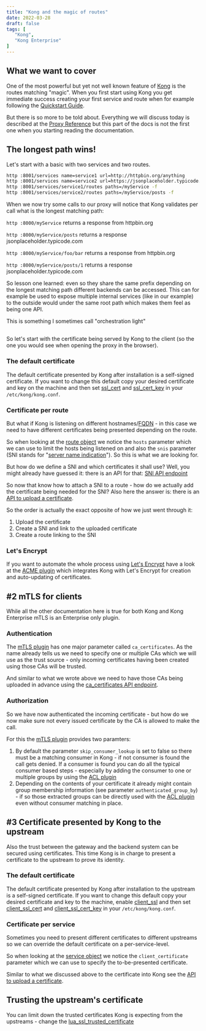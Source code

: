 ```yaml
---
title: "Kong and the magic of routes"
date: 2022-03-28
draft: false
tags: [
   "Kong",
   "Kong Enterprise"
]
---
```


## What we want to cover

One of the most powerful but yet not well known feature of [Kong](https://konghq.com/) is the routes matching "magic". When you first start using Kong you get immediate success creating your first service and route when for example following the [Quickstart Guide](https://docs.konghq.com/gateway/latest/get-started/quickstart/configuring-a-service/). 

But there is so more to be told about. Everything we will discuss today is described at the [Proxy Reference](https://docs.konghq.com/gateway/latest/reference/proxy/#routes-and-matching-capabilities) but this part of the docs is not the first one when you starting reading the documentation.

## The longest path wins!

Let's start with a basic with two services and two routes.

```bash
http :8001/services name=service1 url=http://httpbin.org/anything
http :8001/services name=service2 url=https://jsonplaceholder.typicode.com/posts
http :8001/services/service1/routes paths=/myService -f
http :8001/services/service2/routes paths=/myService/posts -f
```

When we now try some calls to our proxy will notice that Kong validates per call what is the longest matching path:

`http :8000/myService` returns a response from httpbin.org

`http :8000/myService/posts` returns a response jsonplaceholder.typicode.com

`http :8000/myService/foo/bar` returns a response from httpbin.org

`http :8000/myService/posts/1` returns a response jsonplaceholder.typicode.com

So lesson one learned: even so they share the same prefix depending on the longest matching path different backends can be accessed. This can for example be used to expose multiple internal services (like in our example) to the outside would under the same root path which makes them feel as being one API.

This is something I sometimes call "orchestration light"

## 

So let's start with the certificate being served by Kong to the client (so the one you would see when opening the proxy in the browser).

### The default certificate

The default certificate presented by Kong after installation is a self-signed certificate. If you want to change this default copy your desired certificate and key on the machine and then set [ssl_cert](https://docs.konghq.com/enterprise/2.6.x/property-reference/#ssl_cert) and [ssl_cert_key](https://docs.konghq.com/enterprise/2.6.x/property-reference/#ssl_cert_key) in your `/etc/kong/kong.conf`.

### Certificate per route

But what if Kong is listening on different hostnames/[FQDN](https://en.wikipedia.org/wiki/Fully_qualified_domain_name) - in this case we need to have different certificates being presented depending on the route.

So when looking at the [route object](https://docs.konghq.com/enterprise/2.6.x/admin-api/#add-route) we notice the `hosts` parameter which we can use to limit the hosts being listened on and also the `snis` parameter (SNI stands for "[server name indication](https://en.wikipedia.org/wiki/Server_Name_Indication)"). So this is what we are looking for.

But how do we define a SNI and which certificates it shall use? Well, you might already have guessed it: there is an API for that: [SNI API endpoint](https://docs.konghq.com/enterprise/2.6.x/admin-api/#sni-object)

So now that know how to attach a SNI to a route - how do we actually add the certificate being needed for the SNI? Also here the answer is: there is an [API to upload a certificate](https://docs.konghq.com/enterprise/2.6.x/admin-api/#certificate-object).

So the order is actually the exact opposite of how we just went through it:

1. Upload the certificate
2. Create a SNI and link to the uploaded certificate
3. Create a route linking to the SNI

### Let's Encrypt

If you want to automate the whole process using [Let's Encrypt](https://letsencrypt.org/) have a look at the [ACME plugin](https://docs.konghq.com/hub/kong-inc/acme/) which integrates Kong with Let's Encrypt for creation and auto-updating of certificates.

## #2 mTLS for clients

While all the other documentation here is true for both Kong and Kong Enterprise mTLS is an Enterprise only plugin.

### Authentication

The [mTLS plugin](https://docs.konghq.com/hub/kong-inc/mtls-auth/) has one major parameter called `ca_certificates`. As the name already tells us we need to specify one or multiple CAs which we will use as the trust source - only incoming certificates having been created using those CAs will be trusted.

And similar to what we wrote above we need to have those CAs being uploaded in advance using the [ca_certificates API endpoint](https://docs.konghq.com/enterprise/2.6.x/admin-api/#ca-certificate-object).

### Authorization

So we have now authenticated the incoming certificate - but how do we now make sure not every issued certificate by the CA is allowed to make the call.

For this the [mTLS plugin](https://docs.konghq.com/hub/kong-inc/mtls-auth/) provides two paramters:

1. By default the parameter `skip_consumer_lookup` is set to false so there must be a matching consumer in Kong - if not consumer is found the call gets denied. If a consumer is found you can do all the typical consumer based steps - especially by adding the consumer to one or multiple groups by using the [ACL plugin](https://docs.konghq.com/hub/kong-inc/acl/)
2. Depending on the contents of your certificate it already might contain group membership information (see parameter `authenticated_group_by`) - if so those extracted groups can be directly used with the [ACL plugin](https://docs.konghq.com/hub/kong-inc/acl/) even without consumer matching in place.

## #3 Certificate presented by Kong to the upstream

Also the trust between the gateway and the backend system can be secured using certificates. This time Kong is in charge to present a certificate to the upstream to prove its identity.

### The default certificate

The default certificate presented by Kong after installation to the upstream is a self-signed certificate. If you want to change this default copy your desired certificate and key to the machine, enable [client_ssl](https://docs.konghq.com/enterprise/2.6.x/property-reference/#client_ssl) and then set [client_ssl_cert](https://docs.konghq.com/enterprise/2.6.x/property-reference/#client_ssl_cert) and [client_ssl_cert_key](https://docs.konghq.com/enterprise/2.6.x/property-reference/#client_ssl_cert_key) in your `/etc/kong/kong.conf`.

### Certificate per service

Sometimes you need to present different certificates to different upstreams so we can override the default certificate on a per-service-level.

So when looking at the [service object](https://docs.konghq.com/enterprise/2.6.x/admin-api/#service-object) we notice the `client_certificate` parameter which we can use to specify the to-be-presented certificate.

Similar to what we discussed above to the certificate into Kong see the [API to upload a certificate](https://docs.konghq.com/enterprise/2.6.x/admin-api/#certificate-object).

## Trusting the upstream's certificate

You can limit down the trusted certificates Kong is expecting from the upstreams - change the [lua_ssl_trusted_certificate](https://docs.konghq.com/enterprise/2.6.x/property-reference/#lua_ssl_trusted_certificate)
